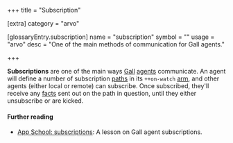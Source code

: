 +++
title = "Subscription"

[extra]
category = "arvo"

[glossaryEntry.subscription]
name = "subscription"
symbol = ""
usage = "arvo"
desc = "One of the main methods of communication for Gall agents."

+++

**Subscriptions** are one of the main ways [Gall](/glossary/gall) [agents](/glossary/agent) communicate. An agent will define a number of subscription [paths](/glossary/path) in its `++on-watch` [arm](/glossary/arm), and other agents (either local or remote) can subscribe. Once subscribed, they'll receive any [facts](/glossary/fact) sent out on the path in question, until they either unsubscribe or are kicked.

#### Further reading

- [App School: subscriptions](/courses/app-school/8-subscriptions): A lesson on Gall agent subscriptions.
